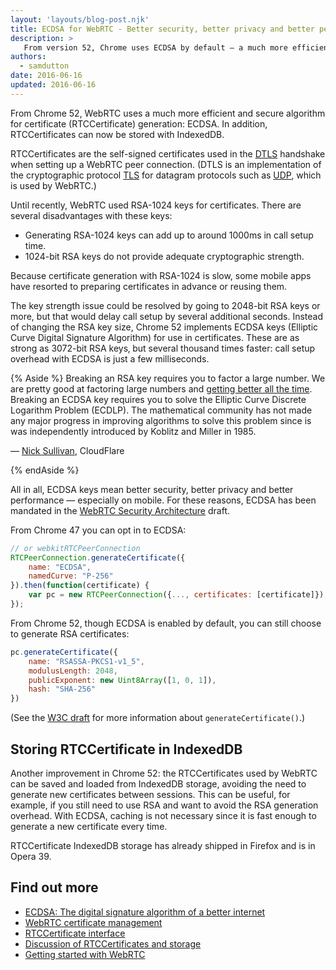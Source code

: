 ```yaml
---
layout: 'layouts/blog-post.njk'
title: ECDSA for WebRTC - Better security, better privacy and better performance 
description: >
   From version 52, Chrome uses ECDSA by default — a much more efficient and secure algorithm for WebRTC certificate key generation. In addition, RTCCertificates can now be stored with IndexedDB.
authors:
  - samdutton
date: 2016-06-16
updated: 2016-06-16
---
```



From Chrome 52, WebRTC uses a much more efficient and secure algorithm for certificate (RTCCertificate) generation: ECDSA. In addition, RTCCertificates can now be stored with IndexedDB.

RTCCertificates are the self-signed certificates used in the [DTLS](https://en.wikipedia.org/wiki/Datagram_Transport_Layer_Security) handshake when setting up a WebRTC peer connection. (DTLS is an implementation of the cryptographic protocol [TLS](https://en.wikipedia.org/wiki/Transport_Layer_Security) for datagram protocols such as [UDP](https://en.wikipedia.org/wiki/User_Datagram_Protocol), which is used by WebRTC.)

Until recently, WebRTC used RSA-1024 keys for certificates. There are several disadvantages with these keys:

* Generating RSA-1024 keys can add up to around 1000ms in call setup time.
* 1024-bit RSA keys do not provide adequate cryptographic strength.

Because certificate generation with RSA-1024 is slow, some mobile apps have resorted to preparing certificates in advance or reusing them.

The key strength issue could be resolved by going to 2048-bit RSA keys or more, but that would delay call setup by several additional seconds. Instead of changing the RSA key size, Chrome 52 implements ECDSA keys (Elliptic Curve Digital Signature Algorithm) for use in certificates. These are as strong as 3072-bit RSA keys‚ but several thousand times faster: call setup overhead with ECDSA is just a few milliseconds.

{% Aside %}
Breaking an RSA key requires you to factor a large number. We are pretty good at factoring large numbers and [getting better all the time](http://bristolcrypto.blogspot.co.uk/2013/02/discrete-logarithms.html). Breaking an ECDSA key requires you to solve the Elliptic Curve Discrete Logarithm Problem (ECDLP). The mathematical community has not made any major progress in improving algorithms to solve this problem since is was independently introduced by Koblitz and Miller in 1985.

— [Nick Sullivan](https://blog.cloudflare.com/ecdsa-the-digital-signature-algorithm-of-a-better-internet/), CloudFlare

{% endAside %}

All in all, ECDSA keys mean better security, better privacy and better performance — especially on mobile. For these reasons, ECDSA has been mandated in the [WebRTC Security Architecture](https://www.ietf.org/mail-archive/web/rtcweb/current/msg14754.html) draft.

From Chrome 47 you can opt in to ECDSA:

```js
// or webkitRTCPeerConnection
RTCPeerConnection.generateCertificate({
    name: "ECDSA",
    namedCurve: "P-256"
}).then(function(certificate) {
    var pc = new RTCPeerConnection({..., certificates: [certificate]});
});
```    

From Chrome 52, though ECDSA is enabled by default, you can still choose to generate RSA certificates:

```js
pc.generateCertificate({
    name: "RSASSA-PKCS1-v1_5",
    modulusLength: 2048,
    publicExponent: new Uint8Array([1, 0, 1]),
    hash: "SHA-256"
})
```    

(See the [W3C draft](http://w3c.github.io/webrtc-pc/#dom-rtcpeerconnection-generatecertificate) for more information about `generateCertificate()`.)

## Storing RTCCertificate in IndexedDB

Another improvement in Chrome 52: the RTCCertificates used by WebRTC can be saved and loaded from IndexedDB storage, avoiding the need to generate new certificates between sessions. This can be useful, for example, if you still need to use RSA and want to avoid the RSA generation overhead. With ECDSA, caching is not necessary since it is fast enough to generate a new certificate every time.

RTCCertificate IndexedDB storage has already shipped in Firefox and is in Opera 39.

## Find out more

* [ECDSA: The digital signature algorithm of a better internet](https://blog.cloudflare.com/ecdsa-the-digital-signature-algorithm-of-a-better-internet/)
* [WebRTC certificate management](https://w3c.github.io/webrtc-pc/#sec.cert-mgmt)
* [RTCCertificate interface](https://w3c.github.io/webrtc-pc/#rtccertificate-interface)
* [Discussion of RTCCertificates and storage](https://bugs.chromium.org/p/chromium/issues/detail?id=581354)
* [Getting started with WebRTC](http://www.html5rocks.com/en/tutorials/webrtc/basics/)


